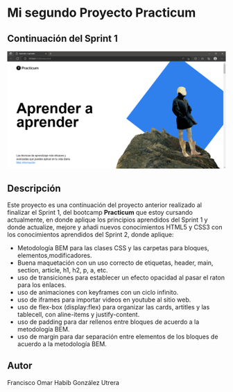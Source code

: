 # Mi segundo Proyecto Practicum

## Continuación del Sprint 1

![preview de sprint 2](/images/preview-web.png)

## Descripción

Este proyecto es una continuación del proyecto anterior realizado al finalizar el Sprint 1, del bootcamp **Practicum** que estoy cursando actualmente, en donde aplique los principios aprendidos del Sprint 1 y donde actualize, mejore y añadi nuevos conocimientos HTML5 y CSS3 con los conocimientos aprendidos del Sprint 2, donde aplique:

- Metodología BEM para las clases CSS y las carpetas para bloques, elementos,modificadores.
- Buena maquetación con un uso correcto de etiquetas, header, main, section, article, h1, h2, p, a, etc.
- uso de transiciones para establecer un efecto opacidad al pasar el raton para los enlaces.
- uso de animaciones con keyframes con un ciclo infinito.
- uso de iframes para importar videos en youtube al sitio web.
- uso de flex-box (display:flex) para organizar las cards, artitles y las tablecell, con aline-items y justify-content.
- uso de padding para dar rellenos entre bloques de acuerdo a la metodología BEM.
- uso de margin para dar separación entre elementos de los bloques de acuerdo a la metodología BEM.

## Autor

Francisco Omar Habib González Utrera
